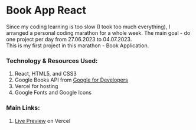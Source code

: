 # Book App React
Since my coding learning is too slow (I took too much everything), I arranged a personal coding marathon for a whole week. The main goal - do one project per day from 27.06.2023 to 04.07.2023.
<br />
This is my first project in this marathon - Book Application.
<br />
### Technology & Resources Used:
1. React, HTML5, and CSS3
2. Google Books API from <a href="https://openweathermap.org/">Google for Developers</a>
3. Vercel for hosting
4. Google Fonts and Google Icons
### Main Links:
1. <a href="https://book-app-react.vercel.app/">Live Preview</a> on Vercel
